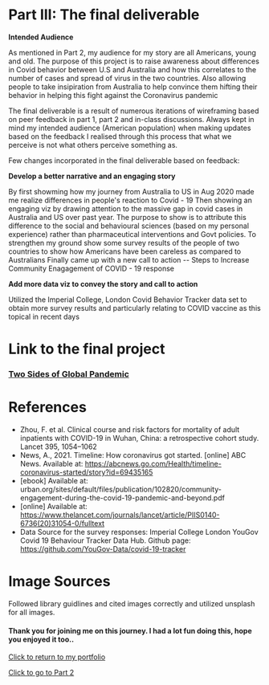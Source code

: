 # Part III: The final deliverable

**Intended Audience**

As mentioned in Part 2, my audience for my story are all Americans, young and old. The purpose of this project is to raise awareness about differences in Covid behavior between U.S and Australia and how this correlates to the number of cases and spread of virus in the two countries. Also allowing people to take insipiration from Australia to help convince them hifting their behavior in helping this fight against the Coronavirus pandemic


The final deliverable is a result of numerous iterations of wireframing based on peer feedback in part 1, part 2 and in-class discussions. Always kept in mind my intended audience (American population) when making updates based on the feedback
I realised through this process that what we perceive is not what others perceive something as.

Few changes incorporated in the final deliverable based on feedback:

**Develop a better narrative and an engaging story**

By first showming how my journey from Australia to US in Aug 2020 made me realize differences in people's reaction to Covid - 19
Then showing an engaging viz by drawing attention to the massive gap in covid cases in Australia and US over past year. The purpose to show is to attribute this difference to the social and behavioural sciences (based on my personal experience) rather than pharmaceutical interventions and Govt policies.
To strengthen my ground show some survey results of the people of two countries to show how Americans have been careless as compared to Australians
Finally came up with a new call to action -- Steps to Increase Community Enagagement of COVID - 19 response 


**Add more data viz to convey the story and call to action**

Utilized the Imperial College, London Covid Behavior Tracker data set to obtain more survey results and particularly relating to COVID vaccine as this topical in recent days

# Link to the final project

### [Two Sides of Global Pandemic](https://carnegiemellon.shorthandstories.com/two-sides-of-a-global-pandemic/index.html)


# References

- Zhou, F. et al. Clinical course and risk factors for mortality of adult inpatients with COVID-19 in Wuhan, China: a retrospective cohort study. Lancet 395, 1054–1062
- News, A., 2021. Timeline: How coronavirus got started. [online] ABC News. Available at: https://abcnews.go.com/Health/timeline-coronavirus-started/story?id=69435165
- [ebook] Available at: urban.org/sites/default/files/publication/102820/community-engagement-during-the-covid-19-pandemic-and-beyond.pdf
- [online] Available at: https://www.thelancet.com/journals/lancet/article/PIIS0140-6736(20)31054-0/fulltext
- Data Source for the survey responses: Imperial College London YouGov Covid 19 Behaviour Tracker Data Hub. Github page: https://github.com/YouGov-Data/covid-19-tracker

# Image Sources

Followed library guidlines and cited images correctly and utilized unsplash for all images.


#### Thank you for joining me on this journey. I had a lot fun doing this, hope you enjoyed it too..



[Click to return to my portfolio](/README.md)                                                                                      
 
[Click to go to Part 2](/Project_Part2.md)


